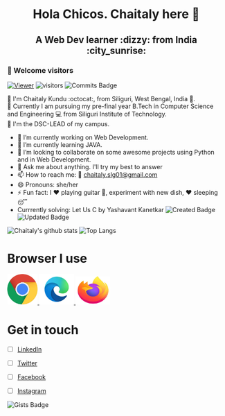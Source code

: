 <h1 align="center"> <b> Hola Chicos. Chaitaly here 👋 </b> </h1>
<h2 align="center"> <b> A Web Dev learner :dizzy: from India :city_sunrise: </b> </h2>

### :rainbow: Welcome visitors

[![Viewer](http://hits.dwyl.com/Chaitalykundu/Chaitalykundu.svg)](http://hits.dwyl.com/Chaitalykundu/Chaitalykundu)
![visitors](https://visitor-badge.glitch.me/badge?page_id=Chaitalykundu.Chaitalykundu)
![Commits Badge](https://badges.pufler.dev/commits/monthly/Chaitalykundu)



<!-- ![GitHub label](https://img.shields.io/static/v1?label=C&message=Intermediate&color=<green>)
![GitHub label](https://img.shields.io/static/v1?label=Python&message=Intermediate&color=<Yellow>)
![GitHub label](https://img.shields.io/static/v1?label=Web_Development&message=Intermediate&color=<Red>)
![GitHub label](https://img.shields.io/static/v1?label=Java&message=Beginner&color=<green>)
![GitHub label](https://img.shields.io/static/v1?label=CPP&message=Intermediate&color=<red>) -->


:information_desk_person: I'm Chaitaly Kundu :octocat:, from Siliguri, West Bengal, India :city_sunset:. <br>
:information_desk_person: Currently I am pursuing my pre-final year B.Tech in Computer Science and Engineering :computer: from Siliguri Institute of Technology.<br>
:information_desk_person: I'm the DSC-LEAD of my campus. <br>



- 🔭 I’m currently working on Web Development. 
- 🌱 I’m currently learning JAVA.
- 👯 I’m looking to collaborate on some awesome projects using Python and in Web Development.
- 💬 Ask me about anything. I'll try my best to answer
- 📫 How to reach me: :e-mail: chaitaly.slg01@gmail.com
- 😄 Pronouns: she/her
- ⚡ Fun fact: I :heart: playing guitar :guitar:, experiment with new dish, :heart: sleeping :sleeping:
- Currrently solving: Let Us C by Yashavant Kanetkar
![Created Badge](https://badges.pufler.dev/created/Chaitalykundu/Let-Us-C)
![Updated Badge](https://badges.pufler.dev/updated/Chaitalykundu/Let-Us-C)


<!-- It's ![Years Badge](https://badges.pufler.dev/years/Chaitallykndu) I've been using github. -->

![Chaitaly's github stats](https://github-readme-stats.vercel.app/api?username=Chaitalykundu&show_icons=true&theme=radical )
![Top Langs](https://github-readme-stats.vercel.app/api/top-langs/?username=Chaitalykundu&langs_count=8&theme=synthwave)
<!-- ![Chaitaly's wakatime stats](https://github-readme-stats.vercel.app/api/wakatime?username=Chaitalykundu) 

GitHub extra pins allow you to pin more than 6 repositories in your profile using a GitHub readme profile
![ReadMe Card](https://github-readme-stats.vercel.app/api/pin/?username=Chaitalykundu&repo={Repo name})-->


# Browser I use

<a href="https://www.google.com/">
         <img alt="Chorme" src="https://github.com/Chaitalykundu/Chaitalykundu/blob/master/assets/chrome2.jpg" width="70" height="70">
</a>
<a href="https://developer.microsoft.com/en-us/microsoft-edge/">
 <img alt="MS-Edge" src="https://github.com/Chaitalykundu/Chaitalykundu/blob/master/assets/ms_edge.jpg" width="80" height="70">
</a>
<a href="https://www.mozilla.org/en-US/firefox/">
 <img alt="Firefox" src="https://github.com/Chaitalykundu/Chaitalykundu/blob/master/assets/firefox.jpg" width="80" height="65">
</a>
 

# Get in touch

- [ ] [LinkedIn](http://www.linkedin.com/in/chaitaly-kundu-476968175/)
- [ ] [Twitter](http://twitter.com/chaitaly_kundu/)
- [ ] [Facebook](http://www.facebook.com/profile.php?id=100008943342189/)
- [ ] [Instagram](http://www.instagram.com/__m__o_n__i__/)


![Gists Badge](https://badges.pufler.dev/gists/Chaitalykundu)
